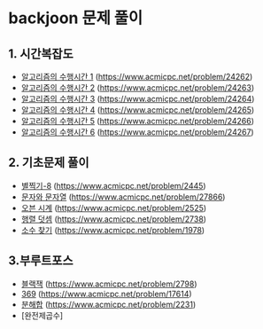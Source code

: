 # backjoon 문제 풀이

## 1. 시간복잡도
- [알고리즘의 수행시간 1](https://github.com/jobcodebreak/backjoon/tree/main/24262_%EC%95%8C%EA%B3%A0%EB%A6%AC%EC%A6%98%EC%9D%98%EC%88%98%ED%96%89%EC%8B%9C%EA%B0%841) (https://www.acmicpc.net/problem/24262)
- [알고리즘의 수행시간 2](https://github.com/jobcodebreak/backjoon/tree/main/24263_%EC%95%8C%EA%B3%A0%EB%A6%AC%EC%A6%98%EC%9D%98%EC%88%98%ED%96%89%EC%8B%9C%EA%B0%842) (https://www.acmicpc.net/problem/24263)
- [알고리즘의 수행시간 3](https://github.com/jobcodebreak/backjoon/tree/main/24264_%EC%95%8C%EA%B3%A0%EB%A6%AC%EC%A6%98%EC%9D%98%EC%88%98%ED%96%89%EC%8B%9C%EA%B0%843) (https://www.acmicpc.net/problem/24264)
- [알고리즘의 수행시간 4](https://github.com/jobcodebreak/backjoon/tree/main/24265_%EC%95%8C%EA%B3%A0%EB%A6%AC%EC%A6%98%EC%9D%98%EC%88%98%ED%96%89%EC%8B%9C%EA%B0%844) (https://www.acmicpc.net/problem/24265)
- [알고리즘의 수행시간 5](https://github.com/jobcodebreak/backjoon/tree/main/24266_%EC%95%8C%EA%B3%A0%EB%A6%AC%EC%A6%98%EC%9D%98%EC%88%98%ED%96%89%EC%8B%9C%EA%B0%845) (https://www.acmicpc.net/problem/24266)
- [알고리즘의 수행시간 6](https://github.com/jobcodebreak/backjoon/tree/main/24267_%EC%95%8C%EA%B3%A0%EB%A6%AC%EC%A6%98%EC%9D%98%EC%88%98%ED%96%89%EC%8B%9C%EA%B0%846) (https://www.acmicpc.net/problem/24267)

## 2. 기초문제 풀이
- [별찍기-8](https://github.com/jobcodebreak/backjoon/tree/main/2445_%EB%B3%84%EC%B0%8D%EA%B8%B08) (https://www.acmicpc.net/problem/2445)
- [문자와 문자열](https://github.com/jobcodebreak/backjoon/tree/main/27866_%EB%AC%B8%EC%9E%90%EC%99%80%EB%AC%B8%EC%9E%90%EC%97%B4) (https://www.acmicpc.net/problem/27866)
- [오븐 시계](https://github.com/jobcodebreak/backjoon/tree/main/2525_%EC%98%A4%EB%B8%90%EC%8B%9C%EA%B3%84) (https://www.acmicpc.net/problem/2525)
- [행렬 덧셈](https://github.com/jobcodebreak/backjoon/tree/main/2738_%ED%96%89%EB%A0%AC%EB%8D%A7%EC%85%88) (https://www.acmicpc.net/problem/2738)
- [소수 찾기](https://github.com/jobcodebreak/backjoon/tree/main/1978_%EC%86%8C%EC%88%98%EC%B0%BE%EA%B8%B0) (https://www.acmicpc.net/problem/1978)

## 3.부루트포스
- [블랙잭](https://github.com/jobcodebreak/backjoon/tree/main/2798_%EB%B8%94%EB%9E%99%EC%9E%AD) (https://www.acmicpc.net/problem/2798)
- [369](https://github.com/jobcodebreak/backjoon/tree/main/17614_369) (https://www.acmicpc.net/problem/17614)
- [분해합](https://github.com/jobcodebreak/backjoon/tree/main/17614_) (https://www.acmicpc.net/problem/2231)
- [완전제곱수]
